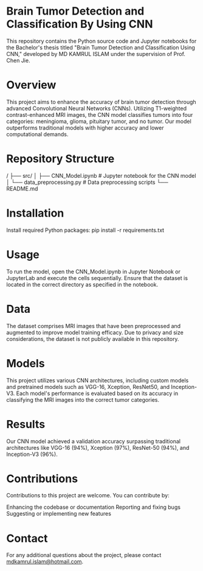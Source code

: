 # Brain Tumor Detection and Classification By Using CNN

This repository contains the Python source code and Jupyter notebooks for the Bachelor's thesis titled "Brain Tumor Detection and Classification Using CNN," developed by MD KAMRUL ISLAM under the supervision of Prof. Chen Jie.


# Overview

This project aims to enhance the accuracy of brain tumor detection through advanced Convolutional Neural Networks (CNNs). Utilizing T1-weighted contrast-enhanced MRI images, the CNN model classifies tumors into four categories: meningioma, glioma, pituitary tumor, and no tumor. Our model outperforms traditional models with higher accuracy and lower computational demands.

# Repository Structure
/
├── src/
│   ├── CNN_Model.ipynb  # Jupyter notebook for the CNN model
│   └── data_preprocessing.py  # Data preprocessing scripts
└── README.md

# Installation
Install required Python packages:
pip install -r requirements.txt

# Usage

To run the model, open the CNN_Model.ipynb in Jupyter Notebook or JupyterLab and execute the cells sequentially. Ensure that the dataset is located in the correct directory as specified in the notebook.

# Data

The dataset comprises MRI images that have been preprocessed and augmented to improve model training efficacy. Due to privacy and size considerations, the dataset is not publicly available in this repository.

# Models

This project utilizes various CNN architectures, including custom models and pretrained models such as VGG-16, Xception, ResNet50, and Inception-V3. Each model's performance is evaluated based on its accuracy in classifying the MRI images into the correct tumor categories.

# Results

Our CNN model achieved a validation accuracy surpassing traditional architectures like VGG-16 (94%), Xception (97%), ResNet-50 (94%), and Inception-V3 (96%).

# Contributions

Contributions to this project are welcome. You can contribute by:

Enhancing the codebase or documentation
Reporting and fixing bugs
Suggesting or implementing new features


# Contact

For any additional questions about the project, please contact mdkamrul.islam@hotmail.com.
